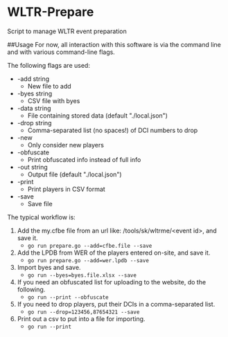 # WLTR-Prepare
Script to manage WLTR event preparation

##Usage
For now, all interaction with this software is via the command line and with various command-line flags.

The following flags are used:
*  -add string
   * New file to add
*  -byes string
   * CSV file with byes
*  -data string
   * File containing stored data (default "./local.json")
*  -drop string
   * Comma-separated list (no spaces!) of DCI numbers to drop
*  -new
   * Only consider new players
*  -obfuscate
   * Print obfuscated info instead of full info
*  -out string
   * Output file (default "./local.json")
*  -print
   * Print players in CSV format
*  -save
   * Save file

The typical workflow is: 
1) Add the my.cfbe file from an url like: /tools/sk/wltrme/\<event id\>, and save it. 
   * `go run prepare.go --add=cfbe.file --save`
2) Add the LPDB from WER of the players entered on-site, and save it. 
   * `go run prepare.go --add=wer.lpdb --save`
3) Import byes and save. 
   * `go run --byes=byes.file.xlsx --save`
4) If you need an obfuscated list for uploading to the website, do the following. 
   * `go run --print --obfuscate`
5) If you need to drop players, put their DCIs in a comma-separated list. 
   * `go run --drop=123456,87654321 --save`
6) Print out a csv to put into a file for importing. 
   * `go run --print`